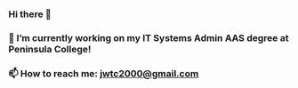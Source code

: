 ### Hi there 👋
### 🔭 I’m currently working on my IT Systems Admin AAS degree at Peninsula College!
### 📫 How to reach me: jwtc2000@gmail.com

<!--
**Jwtc2000/Jwtc2000** is a ✨ _special_ ✨ repository because its `README.md` (this file) appears on your GitHub profile.

Here are some ideas to get you started:

- 🔭 I’m currently working on ...
- 🌱 I’m currently learning ...
- 👯 I’m looking to collaborate on ...
- 🤔 I’m looking for help with ...
- 💬 Ask me about ...
- 📫 How to reach me: ...
- 😄 Pronouns: ...
- ⚡ Fun fact: ...
-->
